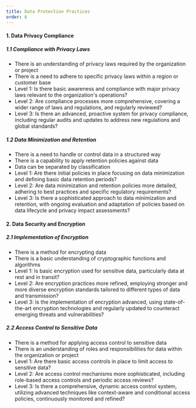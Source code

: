 ```yaml
---
title: Data Protection Practices
order: 6
---
```


#### 1. Data Privacy Compliance

##### 1.1 Compliance with Privacy Laws

- There is an understanding of privacy laws required by the organization or project
- There is a need to adhere to specific privacy laws within a region or customer base
- Level 1: Is there basic awareness and compliance with major privacy laws relevant to the organization's operations?
- Level 2: Are compliance processes more comprehensive, covering a wider range of laws and regulations, and regularly reviewed?
- Level 3: Is there an advanced, proactive system for privacy compliance, including regular audits and updates to address new regulations and global standards?

##### 1.2 Data Minimization and Retention

- There is a need to handle or control data in a structured way
- There is a capability to apply retention policies against data
- Data can be separated by classification
- Level 1: Are there initial policies in place focusing on data minimization and defining basic data retention periods?
- Level 2: Are data minimization and retention policies more detailed, adhering to best practices and specific regulatory requirements?
- Level 3: Is there a sophisticated approach to data minimization and retention, with ongoing evaluation and adaptation of policies based on data lifecycle and privacy impact assessments?

#### 2. Data Security and Encryption

##### 2.1 Implementation of Encryption

- There is a method for encrypting data
- There is a basic understanding of cryptographic functions and algorithms
- Level 1: Is basic encryption used for sensitive data, particularly data at rest and in transit?
- Level 2: Are encryption practices more refined, employing stronger and more diverse encryption standards tailored to different types of data and transmission?
- Level 3: Is the implementation of encryption advanced, using state-of-the-art encryption technologies and regularly updated to counteract emerging threats and vulnerabilities?

##### 2.2 Access Control to Sensitive Data

- There is a method for applying access control to sensitive data
- There is an understanding of roles and responsibilities for data within the organization or project
- Level 1: Are there basic access controls in place to limit access to sensitive data?
- Level 2: Are access control mechanisms more sophisticated, including role-based access controls and periodic access reviews?
- Level 3: Is there a comprehensive, dynamic access control system, utilizing advanced techniques like context-aware and conditional access policies, continuously monitored and refined?
